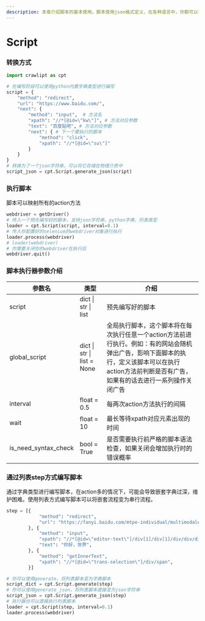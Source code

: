 ```yaml
---
description: 本章介绍脚本的基本使用。脚本使用json格式定义，在各种语言中，你都可以很方便将它反序列化。
---
```


# Script

### 转换方式

```python
import crawlipt as cpt

# 在编写阶段可以使用python内置字典类型进行编写
script = { 
    "method": "redirect",
    "url": "https://www.baidu.com/",
    "next": {
        "method": "input",  # 方法名
        "xpath": "//*[@id=\"kw\"]", # 方法对应参数
        "text": "百度贴吧", # 方法对应参数
        "next": { # 下一个要执行的脚本
            "method": "click",
            "xpath": "//*[@id=\"su\"]"
        }
    }
}
# 转换为了一个json字符串，可以将它存储在物理介质中
script_json = cpt.Script.generate_json(script) 
```

### 执行脚本

脚本可以映射所有的action方法

```python
webdriver = getDriver()
# 传入一个预先编写好的脚本，支持json字符串，python字典、列表类型
loader = cpt.Script(script, interval=0.1)
# 传入你配置好的selenium的webdriver对象进行执行
loader.process(webdriver) 
# loader(webdriver) 
# 你需要关闭你的webdriver在执行后
webdriver.quit()
```

### 脚本执行器参数介绍

| 参数名                     | 类型                         | 介绍                                                                                                       |
| ----------------------- | -------------------------- | -------------------------------------------------------------------------------------------------------- |
| script                  | dict \| str \| list        | 预先编写好的脚本                                                                                                 |
| global\_script          | dict \| str \| list = None | 全局执行脚本，这个脚本将在每次执行任意一个action方法前进行执行。例如：有的网站会随机弹出广告，影响下面脚本的执行，定义该脚本可以在执行action方法前判断是否有广告，如果有的话去进行一系列操作关闭广告 |
| interval                | float = 0.5                | 每两次action方法执行的间隔                                                                                         |
| wait                    | float = 10                 | 最长等待xpath对应元素出现的时间                                                                                       |
| is\_need\_syntax\_check | bool = True                | 是否需要执行前严格的脚本语法检查，如果关闭会增加执行时的错误概率                                                                         |

### 通过列表step方式编写脚本

通过字典类型进行编写脚本，在action多的情况下，可能会导致嵌套字典过深，维护困难。使用列表方式编写脚本可以将嵌套流程变为串行流程。

```python
step = [{
            "method": "redirect",
            "url": "https://fanyi.baidu.com/mtpe-individual/multimodal#/",
        }, {
            "method": "input",
            "xpath": "//*[@id=\"editor-text\"]/div[1]/div[1]/div/div/div/div",
            "text": "你好，世界",
        }, {
            "method": "getInnerText",
            "xpath": "//*[@id=\"trans-selection\"]/div/span",
        }]

# 你可以使用generate，将列表脚本变为字典脚本
script_dict = cpt.Script.generate(step)
# 你可以使用generate_json，将列表脚本直接变为json字符串
script_json = cpt.Script.generate_json(step)
# 执行器也可以直接执行列表脚本
loader = cpt.Script(step, interval=0.1)
loader.process(webdriver) 
```
